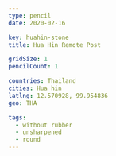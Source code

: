 ```yaml
---
type: pencil
date: 2020-02-16

key: huahin-stone
title: Hua Hin Remote Post

gridSize: 1
pencilCount: 1

countries: Thailand
cities: Hua hin
latlng: 12.570928, 99.954836
geo: THA

tags:
  - without rubber
  - unsharpened
  - round
---
```

